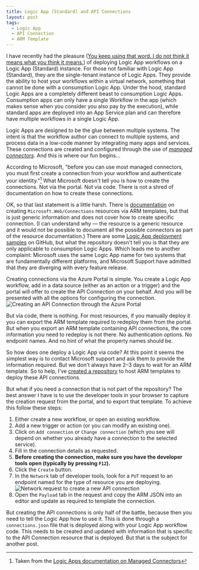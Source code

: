 ```yaml
---
title: Logic App (Standard) and API Connections
layout: post
tags:
  - Logic App
  - API Connection
  - ARM Template
---
```


I have recently had the pleasure ([You keep using that word. I do not think it means what you think it means.][pb]) of deploying Logic App workflows on a Logic App (Standard) instance.
For those not familiar with Logic App (Standard), they are the single-tenant instance of Logic Apps.
They provide the ability to host your workflows within a virtual network, something that cannot be done with a consumption Logic App.
Under the hood, standard Logic Apps are a completely different beast to consumption Logic Apps.
Consumption apps can only have a single Workflow in the app (which makes sense when you consider you also pay by the execution), while standard apps are deployed into an App Service plan and can therefore have multiple workflows in a single Logic App.

Logic Apps are designed to be the glue between multiple systems.
The intent is that the workflow author can connect to multiple systems, and process data in a low-code manner by integrating many apps and services.
These connections are created and configured through the use of _[managed connectors][mc]_.
And this is where our fun begins…

According to Microsoft, "before you can use most managed connectors, you must first create a connection from your workflow and authenticate your identity."[^create-connection]
What Microsoft doesn't tell you is how to create the connections.
Not via the portal.
Not via code.
There is not a shred of documentation on how to create these connections.

OK, so that last statement is a little harsh.
There is [documentation][webconn-docs] on creating `Microsoft.Web/Connections` resources via ARM templates, but that is just generic information and does not cover how to create specific connection.
(I can understand why — the resource is a generic resource and it would not be possible to document all the possible connectors as part of the resource documentation.)
There are some [Logic App deployment samples][la-samples] on GitHub, but what the repository doesn't tell you is that they are only applicable to consumption Logic Apps.
Which leads me to another complaint: Microsoft uses the same Logic App name for two systems that are fundamentally different platforms, and Microsoft Support have admitted that they are diverging with every feature release.

Creating connections via the Azure Portal is simple.
You create a Logic App workflow, add in a data source (either as an action or a trigger) and the portal will offer to create the API Connection on your behalf.
And you will be presented with all the options for configuring the connection.
![Creating an API Connection through the Azure Portal](/solideogloria-tech.github.io/images/api-connections/portal-create.png)

But via code, there is nothing.
For most resources, if you manually deploy it you can export the ARM template required to redeploy them from the portal.
But when you export an ARM template containing API connections, the core information you need to redeploy is not there.
No authentication options.
No endpoint names.
And no hint of what the property names should be.

So how does one deploy a Logic App via code?
At this point it seems the simplest way is to contact Microsoft support and ask them to provide the information required.
But we don't always have 2–3 days to wait for an ARM template.
So to help, I've [created a repository][api-repo] to host ARM templates to deploy these API connections.

But what if you need a connection that is not part of the repository?
The best answer I have is to use the developer tools in your browser to capture the creation request from the portal, and to export that template.
To achieve this follow these steps:

1. Either create a new workflow, or open an existing workflow.
2. Add a new trigger or action (or you can modify an existing one).
3. Click on `Add connection` or `Change connection` (which you see will depend on whether you already have a connection to the selected service).
4. Fill in the connection details as requested.
5. **Before creating the connection, make sure you have the developer tools open (typically by pressing `F12`).**
6. Click the `Create` button.
7. In the `Network` tab of developer tools, look for a `PUT` request to an endpoint named for the type of resource you are deploying.
   ![Network request to create a new API connection](/solideogloria-tech.github.io/images/api-connections/network-request.png)
8. Open the `Payload` tab in the request and copy the ARM JSON into an editor and update as required to template the connection.

But creating the API connections is only half of the battle, because then you need to tell the Logic App how to use it.
This is done through a `connections.json` file that is deployed along with your Logic App workflow code.
This needs to be created and updated with information that is specific to the API Connection resource that is deployed.
But that is the subject for another post.

[api-repo]: https://github.com/oWretch/logicapp-connections
[la-samples]: https://github.com/Azure-Samples/azure-logic-apps-deployment-samples
[mc]: https://docs.microsoft.com/en-us/azure/logic-apps/logic-apps-overview#managed-connector
[pb]: https://www.youtube.com/watch?v=dTRKCXC0JFg
[webconn-docs]: https://docs.microsoft.com/en-us/azure/templates/microsoft.web/connections?tabs=json

[^create-connection]: Taken from the [Logic Apps documentation on Managed Connectors][mc]

